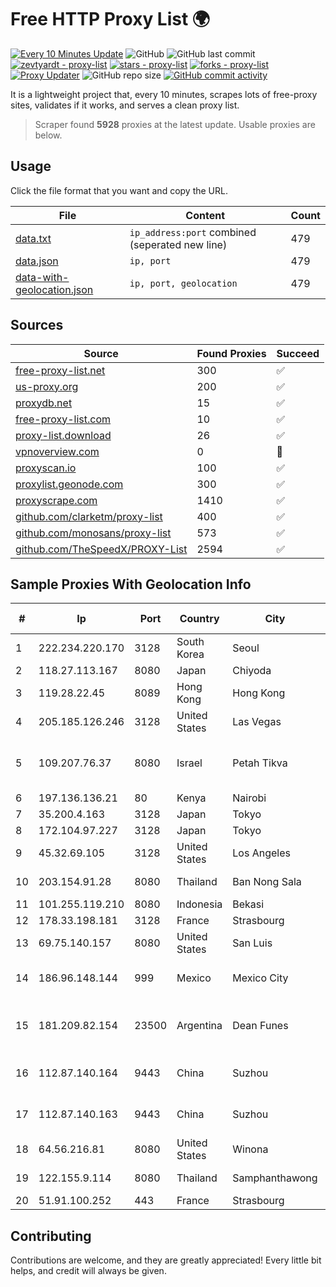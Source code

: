 
# Free HTTP Proxy List 🌍

[![Every 10 Minutes Update](https://github.com/mertguvencli/http-proxy-list/actions/workflows/main.yml/badge.svg?branch=main)](https://github.com/mertguvencli/http-proxy-list/actions/workflows/main.yml)
![GitHub](https://img.shields.io/github/license/mertguvencli/http-proxy-list)
![GitHub last commit](https://img.shields.io/github/last-commit/mertguvencli/http-proxy-list)
[![zevtyardt - proxy-list](https://img.shields.io/static/v1?label=zevtyardt&message=proxy-list&color=blue&logo=github)](https://github.com/zevtyardt/proxy-list "Go to GitHub repo")
[![stars - proxy-list](https://img.shields.io/github/stars/zevtyardt/proxy-list?style=social)](https://github.com/zevtyardt/proxy-list)
[![forks - proxy-list](https://img.shields.io/github/forks/zevtyardt/proxy-list?style=social)](https://github.com/zevtyardt/proxy-list)
[![Proxy Updater](https://github.com/zevtyardt/proxy-list/workflows/Proxy%20Updater/badge.svg)](https://github.com/zevtyardt/proxy-list/actions?query=workflow:"Proxy+Updater")
![GitHub repo size](https://img.shields.io/github/repo-size/zevtyardt/proxy-list)
[![GitHub commit activity](https://img.shields.io/github/commit-activity/m/zevtyardt/proxy-list?logo=commits)](https://github.com/zevtyardt/proxy-list/commits/main)

It is a lightweight project that, every 10 minutes, scrapes lots of free-proxy sites, validates if it works, and serves a clean proxy list.

> Scraper found **5928** proxies at the latest update. Usable proxies are below.

## Usage

Click the file format that you want and copy the URL.

|File|Content|Count|
|----|-------|-----|
|[data.txt](https://raw.githubusercontent.com/mertguvencli/http-proxy-list/main/proxy-list/data.txt)|`ip_address:port` combined (seperated new line)|479|
|[data.json](https://raw.githubusercontent.com/mertguvencli/http-proxy-list/main/proxy-list/data.json)|`ip, port`|479|
|[data-with-geolocation.json](https://raw.githubusercontent.com/mertguvencli/http-proxy-list/main/proxy-list/data-with-geolocation.json)|`ip, port, geolocation`|479|

## Sources

|Source|Found Proxies|Succeed|
|------|-------------|-------|
|[free-proxy-list.net](https://free-proxy-list.net)|300|✅|
|[us-proxy.org](https://www.us-proxy.org)|200|✅|
|[proxydb.net](http://proxydb.net)|15|✅|
|[free-proxy-list.com](https://free-proxy-list.com/?page=&port=&type%5B%5D=http&type%5B%5D=https&up_time=0&search=Search)|10|✅|
|[proxy-list.download](https://www.proxy-list.download/HTTP)|26|✅|
|[vpnoverview.com](https://vpnoverview.com/privacy/anonymous-browsing/free-proxy-servers)|0|🚫|
|[proxyscan.io](https://www.proxyscan.io)|100|✅|
|[proxylist.geonode.com](https://proxylist.geonode.com/api/proxy-list?limit=300&page=1&sort_by=lastChecked&sort_type=desc&protocols=http,https)|300|✅|
|[proxyscrape.com](https://api.proxyscrape.com/v2/?request=displayproxies&protocol=http&timeout=10000&country=all&ssl=all&anonymity=all)|1410|✅|
|[github.com/clarketm/proxy-list](https://raw.githubusercontent.com/clarketm/proxy-list/master/proxy-list-raw.txt)|400|✅|
|[github.com/monosans/proxy-list](https://raw.githubusercontent.com/monosans/proxy-list/main/proxies/http.txt)|573|✅|
|[github.com/TheSpeedX/PROXY-List](https://raw.githubusercontent.com/TheSpeedX/PROXY-List/master/http.txt)|2594|✅|


## Sample Proxies With Geolocation Info

|#|Ip|Port|Country|City|Internet Service Provider|
|-|--|----|-------|----|-------------------------|
|1|222.234.220.170|3128|South Korea|Seoul|SK Broadband Co Ltd|
|2|118.27.113.167|8080|Japan|Chiyoda|GMO Internet, Inc.|
|3|119.28.22.45|8089|Hong Kong|Hong Kong|ComsenzNet|
|4|205.185.126.246|3128|United States|Las Vegas|FranTech Solutions|
|5|109.207.76.37|8080|Israel|Petah Tikva|O.M.C. COMPUTERS & COMMUNICATIONS LTD|
|6|197.136.136.21|80|Kenya|Nairobi|KENET|
|7|35.200.4.163|3128|Japan|Tokyo|Google LLC|
|8|172.104.97.227|3128|Japan|Tokyo|Linode, LLC|
|9|45.32.69.105|3128|United States|Los Angeles|The Constant Company|
|10|203.154.91.28|8080|Thailand|Ban Nong Sala|Internet Thailand Company Ltd.|
|11|101.255.119.210|8080|Indonesia|Bekasi|PT Remala Abadi|
|12|178.33.198.181|3128|France|Strasbourg|OVH SAS|
|13|69.75.140.157|8080|United States|San Luis|Spectrum|
|14|186.96.148.144|999|Mexico|Mexico City|Total Play Telecomunicaciones SA De CV|
|15|181.209.82.154|23500|Argentina|Dean Funes|ARSAT - Empresa Argentina de Soluciones Satelitales S.A|
|16|112.87.140.164|9443|China|Suzhou|China Unicom CHINA169 Jiangsu Province Network|
|17|112.87.140.163|9443|China|Suzhou|China Unicom CHINA169 Jiangsu Province Network|
|18|64.56.216.81|8080|United States|Winona|Upchurch Telecom & Data, Inc.|
|19|122.155.9.114|8080|Thailand|Samphanthawong|CAT Telecom Public Company Limited|
|20|51.91.100.252|443|France|Strasbourg|OVH SAS|



## Contributing

Contributions are welcome, and they are greatly appreciated! Every
little bit helps, and credit will always be given.

